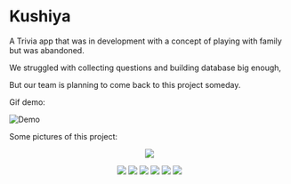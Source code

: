 # Kushiya

A Trivia app that was in development with a concept of playing with family but was abandoned.

We struggled with collecting questions and building database big enough, 

But our team is planning to come back to this project someday.

Gif demo:

![Demo](Preview/demo2.gif)

Some pictures of this project:

<p align="center">
  <img 
    src=Preview/Logo.png
  >
</p>
<p align="center">
  <img 
    src=Preview/FirstTimeLogReg.png
  >
  <img 
    src=Preview/Main.png
  >
  <img 
    src=Preview/Android-37.png
  >
  <img 
    src=Preview/Android-45.png
  >
  <img 
    src=Preview/Android-42.png
  >
  <img 
    src=Preview/Android-56.png
  >
</p>





